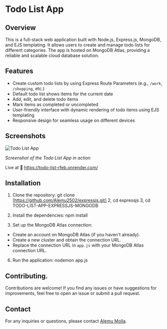 # Todo List App


## Overview

This is a full-stack web application built with Node.js, Express.js, MongoDB, and EJS templating. It allows users to create and manage todo lists for different categories. The app is hosted on MongoDB Atlas, providing a reliable and scalable cloud database solution.

## Features

- Create custom todo lists by using Express Route Parameters (e.g., `/work`, `/shopping`, etc.)
- Default todo list shows items for the current date
- Add, edit, and delete todo items
- Mark items as completed or uncompleted
- User-friendly interface with dynamic rendering of todo items using EJS templating
- Responsive design for seamless usage on different devices

## Screenshots

![Todo List App](https://i.ibb.co/Zh6kgzN/Screenshot-2023-06-17-012034.png)

*Screenshot of the Todo List App in action*

Live at 🚀 https://todo-list-rfeb.onrender.com/ 

## Installation

1. Clone the repository:
 git clone [https://github.com/Alemu2502/expressjs.git]
 2, cd expressjs
 3, cd TODO-LIST-APP-EXPRESSJS-MONGODB
4. Install the dependencies:
 npm install

5. Set up the MongoDB Atlas connection:
- Create an account on MongoDB Atlas (if you haven't already).
- Create a new cluster and obtain the connection URL.
- Replace the connection URL in `app.js` with your MongoDB Atlas connection URL.

6. Run the application:
nodemon app.js

## Contributing.

Contributions are welcome! If you find any issues or have suggestions for improvements, feel free to open an issue or submit a pull request.

## Contact

For any inquiries or questions, please contact [Alemu Molla](alemu4617@gmail.com).


